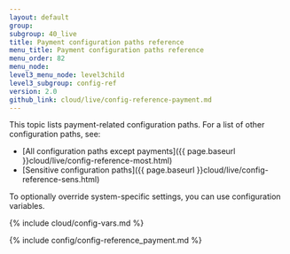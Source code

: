 ```yaml
---
layout: default
group: 
subgroup: 40_live
title: Payment configuration paths reference
menu_title: Payment configuration paths reference
menu_order: 82
menu_node: 
level3_menu_node: level3child
level3_subgroup: config-ref
version: 2.0
github_link: cloud/live/config-reference-payment.md
---
```


This topic lists payment-related configuration paths. For a list of other configuration paths, see:

*	[All configuration paths except payments]({{ page.baseurl }}cloud/live/config-reference-most.html)
*	[Sensitive configuration paths]({{ page.baseurl }}cloud/live/config-reference-sens.html)

To optionally override system-specific settings, you can use configuration variables.

{% include cloud/config-vars.md %}

{% include config/config-reference_payment.md %}
